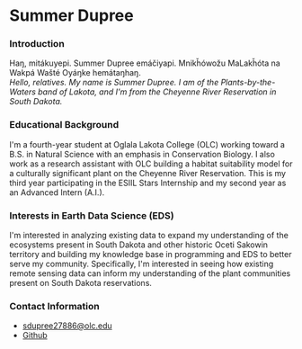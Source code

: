 # Summer Dupree

### Introduction

Haŋ, mitákuyepi. Summer Dupree emáčiyapi. Mnikȟówožu MaLakȟóta na Wakpá Wašté Oyáŋke hemátaŋhaŋ. <br>
_Hello, relatives. My name is Summer Dupree. I am of the Plants-by-the-Waters band of Lakota, and I'm from the Cheyenne River Reservation in South Dakota._


### Educational Background

I'm a fourth-year student at Oglala Lakota College (OLC) working toward a B.S. in Natural Science with an emphasis in Conservation Biology. I also work as a research assistant with OLC building a habitat suitability model for a culturally significant plant on the Cheyenne River Reservation. This is my third year participating in the ESIIL Stars Internship and my second year as an Advanced Intern (A.I.).


### Interests in Earth Data Science (EDS)
I'm interested in analyzing existing data to expand my understanding of the ecosystems present in South Dakota and other historic Oceti Sakowin territory and building my knowledge base in programming and EDS to better serve my community. Specifically, I'm interested in seeing how existing remote sensing data can inform my understanding of the plant communities present on South Dakota reservations.


### Contact Information
* <sdupree27886@olc.edu>
* [Github](https://github.com/summer-dupree)
